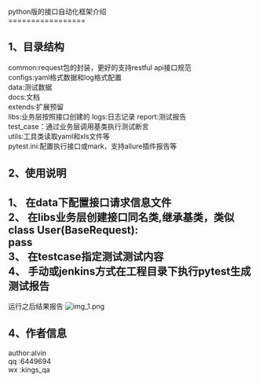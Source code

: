 
python版的接口自动化框架介绍<br>
=================<br>

1、目录结构
-----------

common:request包的封装，更好的支持restful api接口规范<br>
configs:yaml格式数据和log格式配置<br>
data:测试数据<br>
docs:文档<br>
extends:扩展预留<br>
libs:业务层按照接口创建的
logs:日志记录
report:测试报告<br>
test_case：通过业务层调用基类执行测试断言<br>
utils:工具类读取yaml和xls文件等<br>
pytest.ini:配置执行接口或mark，支持allure插件报告等

2、使用说明
-----------
1、 在data下配置接口请求信息文件<br>
2、 在libs业务层创建接口同名类,继承基类，类似<br>
    class User(BaseRequest):<br>
        pass<br>
3、 在testcase指定测试测试内容<br>
4、 手动或jenkins方式在工程目录下执行pytest生成测试报告
-----------

运行之后结果报告
![img_1.png](img_1.png)



4、作者信息
-----------
author:alvin<br>
qq    :6449694<br>
wx    :kings_qa<br>
